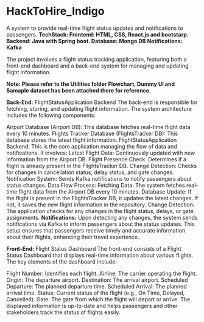 # HackToHire_Indigo
A system to provide real-time flight status updates and notifications to passengers.
**TechStack:
Frontend: HTML, CSS, React.js and bootstarp.
Backend: Java with Spring boot.
Database: Mongo DB
Notifications: Kafka**

The project involves a flight status tracking application, featuring both a front-end dashboard and a back-end system for managing and updating flight information.

**Note: Please refer to the Utilities folder Flowchart, Dummy UI and Samaple dataset has been attached there for reference.**

**Back-End:** FlightStatusApplication Backend
The back-end is responsible for fetching, storing, and updating flight information. The system architecture includes the following components:

Airport Database (Airport DB): This database fetches real-time flight data every 10 minutes.
Flights Tracker Database (FlightsTracker DB): This database stores the latest flight information.
FlightStatusApplication Backend: This is the core application managing the flow of data and notifications. It involves:
Latest Flight Data: Continuously updated with new information from the Airport DB.
Flight Presence Check: Determines if a flight is already present in the FlightsTracker DB.
Change Detection: Checks for changes in cancellation status, delay status, and gate changes.
Notification System: Sends Kafka notifications to notify passengers about status changes.
Data Flow Process:
Fetching Data: The system fetches real-time flight data from the Airport DB every 10 minutes.
Database Update: If the flight is present in the FlightsTracker DB, it updates the latest changes. If not, it saves the new flight information in the repository.
Change Detection: The application checks for any changes in the flight status, delays, or gate assignments.
**Notifications:** Upon detecting any changes, the system sends notifications via Kafka to inform passengers about the status updates.
This setup ensures that passengers receive timely and accurate information about their flights, enhancing their travel experience.

**Front-End:** Flight Status Dashboard
The front-end consists of a Flight Status Dashboard that displays real-time information about various flights. The key elements of the dashboard include:

Flight Number: Identifies each flight.
Airline: The carrier operating the flight.
Origin: The departure airport.
Destination: The arrival airport.
Scheduled Departure: The planned departure time.
Scheduled Arrival: The planned arrival time.
Status: Current status of the flight (e.g., On Time, Delayed, Cancelled).
Gate: The gate from which the flight will depart or arrive.
The displayed information is up-to-date and helps passengers and other stakeholders track the status of flights easily.
